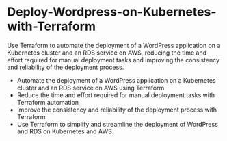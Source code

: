 # Deploy-Wordpress-on-Kubernetes-with-Terraform

Use Terraform to automate the deployment of a WordPress application on a Kubernetes cluster and an RDS service on AWS, reducing the time and effort required for manual deployment tasks and improving the consistency and reliability of the deployment process.

* Automate the deployment of a WordPress application on a Kubernetes cluster and an RDS service on AWS using Terraform
* Reduce the time and effort required for manual deployment tasks with Terraform automation
* Improve the consistency and reliability of the deployment process with Terraform
* Use Terraform to simplify and streamline the deployment of WordPress and RDS on Kubernetes and AWS.
